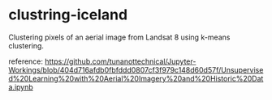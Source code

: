 # clustring-iceland

Clustering pixels of an aerial image from Landsat 8 using k-means clustering.


reference:
https://github.com/tunanottechnical/Jupyter-Workings/blob/404d716afdb0fbfddd0807cf3f979c148d60d57f/Unsupervised%20Learning%20with%20Aerial%20Imagery%20and%20Historic%20Data.ipynb
